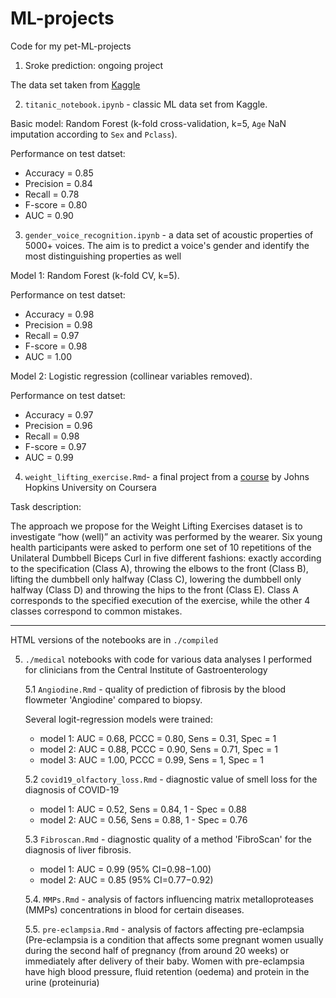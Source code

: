 # ML-projects

Code for my pet-ML-projects

1. Sroke prediction: ongoing project

The data set taken from [Kaggle](https://www.kaggle.com/datasets/fedesoriano/stroke-prediction-dataset)


2. `titanic_notebook.ipynb` - classic ML data set from Kaggle.

Basic model: Random Forest (k-fold cross-validation, k=5, `Age` NaN imputation according to `Sex` and `Pclass`).

Performance on test datset:
 - Accuracy = 0.85
 - Precision = 0.84
 - Recall = 0.78
 - F-score = 0.80
 - AUC = 0.90

3. `gender_voice_recognition.ipynb` - a data set of acoustic properties of 5000+ voices. The aim is to predict a voice's gender and identify the most distinguishing properties as well

Model 1: Random Forest (k-fold CV, k=5).

Performance on test datset:
 - Accuracy = 0.98
 - Precision = 0.98
 - Recall = 0.97
 - F-score = 0.98
 - AUC = 1.00
 
 Model 2: Logistic regression (collinear variables removed).
 
Performance on test datset:
 - Accuracy = 0.97
 - Precision = 0.96
 - Recall = 0.98
 - F-score = 0.97
 - AUC = 0.99
 
4. `weight_lifting_exercise.Rmd`- a final project from a [course](https://www.coursera.org/learn/practical-machine-learning) by Johns Hopkins University on Coursera
 
 Task description:

 The approach we propose for the Weight Lifting Exercises dataset is to investigate “how (well)” an activity was performed by the wearer.
Six young health participants were asked to perform one set of 10 repetitions of the Unilateral Dumbbell Biceps Curl in five different fashions: 
 exactly according to the specification (Class A), throwing the elbows to the front (Class B), lifting the dumbbell only halfway (Class C), lowering the dumbbell only halfway (Class D) and throwing the hips to the front (Class E).
Class A corresponds to the specified execution of the exercise, while the other 4 classes correspond to common mistakes.

----
HTML versions of the notebooks are in `./compiled`

5. `./medical` notebooks with code for various data analyses I performed for clinicians from the Central Institute of Gastroenterology

   5.1 `Angiodine.Rmd` - quality of prediction of fibrosis by the blood flowmeter 'Angiodine' compared to biopsy.

    Several logit-regression models were trained:

    - model 1: AUC = 0.68, PCCC = 0.80, Sens = 0.31, Spec = 1
    - model 2: AUC = 0.88, PCCC = 0.90, Sens = 0.71, Spec = 1
    - model 3: AUC = 1.00, PCCC = 0.99, Sens = 1, Spec = 1

   5.2 `covid19_olfactory_loss.Rmd` - diagnostic value of smell loss for the diagnosis of COVID-19

   - model 1: AUC = 0.52, Sens = 0.84, 1 - Spec = 0.88
   - model 2: AUC = 0.56, Sens = 0.88, 1 - Spec = 0.76
   
   5.3 `Fibroscan.Rmd` - diagnostic quality of a method 'FibroScan' for the diagnosis of liver fibrosis.
   
   - model 1: AUC = 0.99 (95% CI=0.98−1.00)
   - model 2: AUC = 0.85 (95% CI=0.77−0.92)
   
   5.4. `MMPs.Rmd` - analysis of factors influencing matrix metalloproteases (MMPs) concentrations in blood for certain diseases.
  
   5.5. `pre-eclampsia.Rmd` - analysis of factors affecting pre-eclampsia (Pre-eclampsia is a condition that affects some pregnant women usually during the second half of pregnancy (from around 20 weeks) or immediately after delivery of their baby. Women with pre-eclampsia have high blood pressure, fluid retention (oedema) and protein in the urine (proteinuria)
